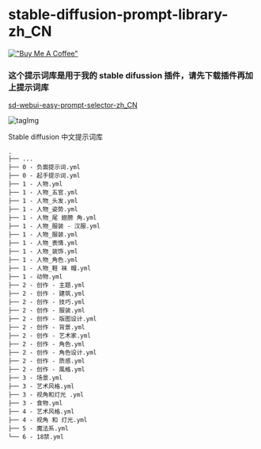# stable-diffusion-prompt-library-zh_CN

[!["Buy Me A Coffee"](https://www.buymeacoffee.com/assets/img/custom_images/orange_img.png)](https://www.buymeacoffee.com/n714mc)

### 这个提示词库是用于我的 stable difussion 插件，请先下载插件再加上提示词库
[sd-webui-easy-prompt-selector-zh_CN](https://github.com/n714/sd-webui-easy-prompt-selector-zh_CN)

![tagImg](https://github.com/n714/sd-webui-easy-prompt-selector-zh_CN/assets/45053630/490b6f3e-c940-4254-b8b4-214fb0ef52ea)

Stable diffusion 中文提示词库
```
.
├── ...
├── 0 - 负面提示词.yml
├── 0 - 起手提示词.yml
├── 1 - 人物.yml
├── 1 - 人物_五官.yml
├── 1 - 人物_头发.yml
├── 1 - 人物_姿势.yml
├── 1 - 人物_尾 翅膀 角.yml
├── 1 - 人物_服装 - 汉服.yml
├── 1 - 人物_服装.yml
├── 1 - 人物_表情.yml
├── 1 - 人物_装饰.yml
├── 1 - 人物_角色.yml
├── 1 - 人物_鞋 袜 帽.yml
├── 1 - 动物.yml
├── 2 - 创作 - 主题.yml
├── 2 - 创作 - 建筑.yml
├── 2 - 创作 - 技巧.yml
├── 2 - 创作 - 服装.yml
├── 2 - 创作 - 版图设计.yml
├── 2 - 创作 - 背景.yml
├── 2 - 创作 - 艺术家.yml
├── 2 - 创作 - 角色.yml
├── 2 - 创作 - 角色设计.yml
├── 2 - 创作 - 质感.yml
├── 2 - 创作 - 風格.yml
├── 3 - 场景.yml
├── 3 - 艺术风格.yml
├── 3 - 视角和灯光 .yml
├── 3 - 食物.yml
├── 4 - 艺术风格.yml
├── 4 - 视角 和 灯光.yml
├── 5 - 魔法系.yml
└── 6 - 18禁.yml
```

